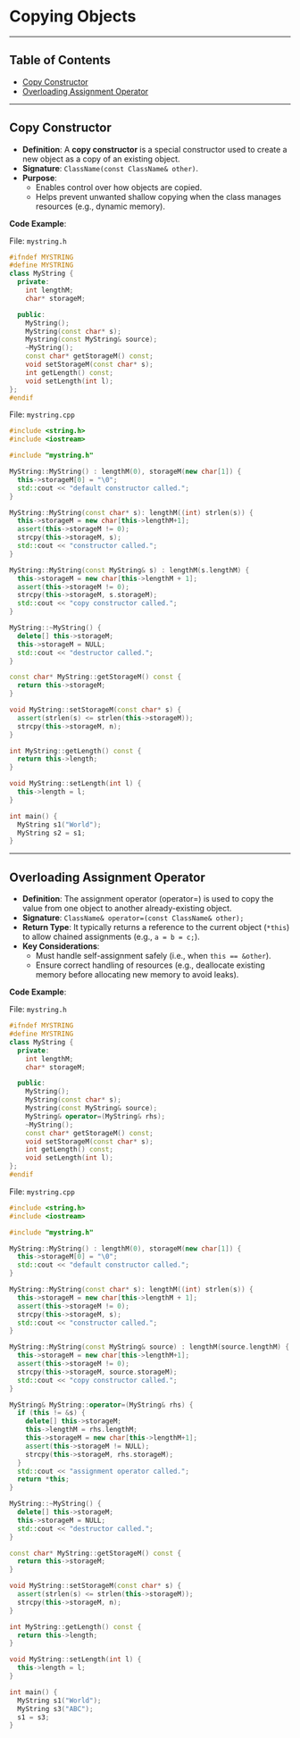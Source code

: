 # Copying Objects

---

## Table of Contents

- [Copy Constructor](#copy-constructor)
- [Overloading Assignment Operator](#overloading-assignment-operator)

---

## Copy Constructor

- **Definition**: A **copy constructor** is a special constructor used to create a new object as a copy of an existing object.
- **Signature**: `ClassName(const ClassName& other)`.
- **Purpose**:
  - Enables control over how objects are copied.
  - Helps prevent unwanted shallow copying when the class manages resources (e.g., dynamic memory).

**Code Example**:

File: `mystring.h`

```cpp
#ifndef MYSTRING
#define MYSTRING
class MyString {
  private:
    int lengthM;
    char* storageM;

  public:
    MyString();
    MyString(const char* s);
    Mystring(const MyString& source);
    ~MyString();
    const char* getStorageM() const;
    void setStorageM(const char* s);
    int getLength() const;
    void setLength(int l);
};
#endif
```

File: `mystring.cpp`

```cpp
#include <string.h>
#include <iostream>

#include "mystring.h"

MyString::MyString() : lengthM(0), storageM(new char[1]) {
  this->storageM[0] = "\0";
  std::cout << "default constructor called.";
}

MyString::MyString(const char* s): lengthM((int) strlen(s)) {
  this->storageM = new char[this->lengthM+1];
  assert(this->storageM != 0);
  strcpy(this->storageM, s);
  std::cout << "constructor called.";
}

MyString::MyString(const MyString& s) : lengthM(s.lengthM) {
  this->storageM = new char[this->lengthM + 1];
  assert(this->storageM != 0);
  strcpy(this->storageM, s.storageM);
  std::cout << "copy constructor called.";
}

MyString::~MyString() {
  delete[] this->storageM;
  this->storageM = NULL;
  std::cout << "destructor called.";
}

const char* MyString::getStorageM() const {
  return this->storageM;
}

void MyString::setStorageM(const char* s) {
  assert(strlen(s) <= strlen(this->storageM));
  strcpy(this->storageM, n);
}

int MyString::getLength() const {
  return this->length;
}

void MyString::setLength(int l) {
  this->length = l;
}

int main() {
  MyString s1("World");
  MyString s2 = s1;
}
```

---

## Overloading Assignment Operator

- **Definition**: The assignment operator (operator=) is used to copy the value from one object to another already-existing object.
- **Signature**: `ClassName& operator=(const ClassName& other);`
- **Return Type**: It typically returns a reference to the current object (`*this`) to allow chained assignments (e.g., `a = b = c;`).
- **Key Considerations**:
  - Must handle self-assignment safely (i.e., when `this == &other`).
  - Ensure correct handling of resources (e.g., deallocate existing memory before allocating new memory to avoid leaks).

**Code Example**:

File: `mystring.h`

```cpp
#ifndef MYSTRING
#define MYSTRING
class MyString {
  private:
    int lengthM;
    char* storageM;

  public:
    MyString();
    MyString(const char* s);
    Mystring(const MyString& source);
    MyString& operator=(MyString& rhs);
    ~MyString();
    const char* getStorageM() const;
    void setStorageM(const char* s);
    int getLength() const;
    void setLength(int l);
};
#endif
```

File: `mystring.cpp`

```cpp
#include <string.h>
#include <iostream>

#include "mystring.h"

MyString::MyString() : lengthM(0), storageM(new char[1]) {
  this->storageM[0] = "\0";
  std::cout << "default constructor called.";
}

MyString::MyString(const char* s): lengthM((int) strlen(s)) {
  this->storageM = new char[this->lengthM + 1];
  assert(this->storageM != 0);
  strcpy(this->storageM, s);
  std::cout << "constructor called.";
}

MyString::MyString(const MyString& source) : lengthM(source.lengthM) {
  this->storageM = new char[this->lengthM+1];
  assert(this->storageM != 0);
  strcpy(this->storageM, source.storageM);
  std::cout << "copy constructor called.";
}

MyString& MyString::operator=(MyString& rhs) {
  if (this != &s) {
    delete[] this->storageM;
    this->lengthM = rhs.lengthM;
    this->storageM = new char[this->lengthM+1];
    assert(this->storageM != NULL);
    strcpy(this->storageM, rhs.storageM);
  }
  std::cout << "assignment operator called.";
  return *this;
}

MyString::~MyString() {
  delete[] this->storageM;
  this->storageM = NULL;
  std::cout << "destructor called.";
}

const char* MyString::getStorageM() const {
  return this->storageM;
}

void MyString::setStorageM(const char* s) {
  assert(strlen(s) <= strlen(this->storageM));
  strcpy(this->storageM, n);
}

int MyString::getLength() const {
  return this->length;
}

void MyString::setLength(int l) {
  this->length = l;
}

int main() {
  MyString s1("World");
  MyString s3("ABC");
  s1 = s3;
}
```
